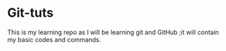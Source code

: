 # Git-tuts
This is my learning repo as I will be learning git and GitHub ;it will contain my basic codes and commands.
